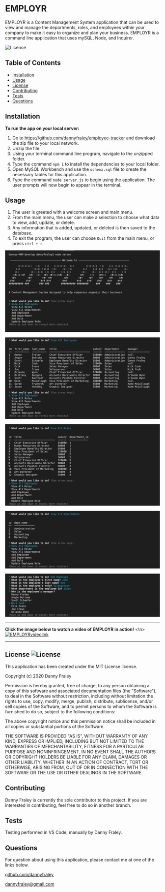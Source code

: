 # EMPLOYR

EMPLOYR is a Content Management System application that can be used to view and manage the departments, roles, and employees within your company to make it easy to organize and plan your business. EMPLOYR is a command line application that uses mySQL, Node, and Inquirer.

![License](https://img.shields.io/badge/LICENSE-MIT-red.svg)

## Table of Contents
* [Installation](#installation)
* [Usage](#usage)
* [License](#license)
* [Contributing](#contributing)
* [Tests](#tests)
* [Questions](#questions)

## Installation
**To run the app on your local server:**
1. Go to https://github.com/dannyfraley/employee-tracker and download the zip file to your local network.
2. Unzip the file.
3. Using your terminal command line program, navigate to the unzipped folder.
4. Type the command `npm i` to install the dependencies to your local folder.
5. Open MySQL Workbench and use the `schema.sql` file to create the necessary tables for this application.
6. Type the command `node server.js` to begin using the application. The user prompts will now begin to appear in the terminal.

## Usage
1. The user is greeted with a welcome screen and main menu.
2. From the main menu, the user can make a selection to choose what data to view, add, update, or delete.
3. Any information that is added, updated, or deleted is then saved to the database.
4. To exit the program, the user can choose `Quit` from the main menu, or press `ctrl + c`

![EMPLOYRscreenshot1](./assets/EMPLOYRscreenshot1.png)

![EMPLOYRscreenshot2](./assets/EMPLOYRscreenshot2.png)

![EMPLOYRscreenshot3](./assets/EMPLOYRscreenshot3.png)

![EMPLOYRscreenshot4](./assets/EMPLOYRscreenshot4.png)

![EMPLOYRscreenshot5](./assets/EMPLOYRscreenshot5.png)

<hr>

**Click the image below to watch a video of EMPLOYR in action!**
<\n>
[![EMPLOYRvideolink](https://img.youtube.com/vi/9rq2H97cziY/0.jpg)](https://youtu.be/9rq2H97cziY) 

<hr>


## License ![License](https://img.shields.io/badge/LICENSE-MIT-red.svg)
This application has been created under the MIT License license.

Copyright (c) 2020 Danny Fraley

Permission is hereby granted, free of charge, to any person obtaining a copy
of this software and associated documentation files (the "Software"), to deal
in the Software without restriction, including without limitation the rights
to use, copy, modify, merge, publish, distribute, sublicense, and/or sell
copies of the Software, and to permit persons to whom the Software is
furnished to do so, subject to the following conditions:

The above copyright notice and this permission notice shall be included in all
copies or substantial portions of the Software.

THE SOFTWARE IS PROVIDED "AS IS", WITHOUT WARRANTY OF ANY KIND, EXPRESS OR
IMPLIED, INCLUDING BUT NOT LIMITED TO THE WARRANTIES OF MERCHANTABILITY,
FITNESS FOR A PARTICULAR PURPOSE AND NONINFRINGEMENT. IN NO EVENT SHALL THE
AUTHORS OR COPYRIGHT HOLDERS BE LIABLE FOR ANY CLAIM, DAMAGES OR OTHER
LIABILITY, WHETHER IN AN ACTION OF CONTRACT, TORT OR OTHERWISE, ARISING FROM,
OUT OF OR IN CONNECTION WITH THE SOFTWARE OR THE USE OR OTHER DEALINGS IN THE
SOFTWARE.

## Contributing
Danny Fraley is currently the sole contributor to this project. If you are interested in contributing, feel free to do so in another branch.

## Tests
Testing performed in VS Code, manually by Danny Fraley.

## Questions
For question about using this application, please contact me at one of the links below.

<a href='https://www.github.com/dannyfraley'>github.com/dannyfraley</a>

<a href='mailto:dannyfraley@gmail.com'>dannyfraley@gmail.com</a>

